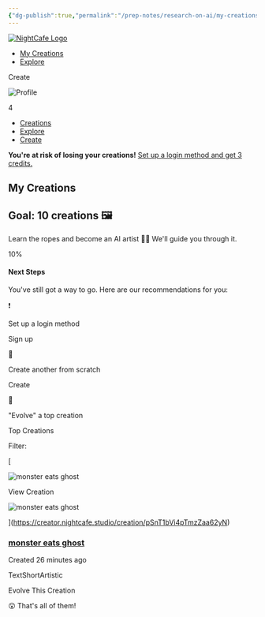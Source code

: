 ```yaml
---
{"dg-publish":true,"permalink":"/prep-notes/research-on-ai/my-creations-night-cafe-creator/","dgHomeLink":true,"dgPassFrontmatter":false}
---
```


[![NightCafe Logo](https://creator.nightcafe.studio/images/night-cafe-logo-white.png)](https://creator.nightcafe.studio/my-creations)

-   [My Creations](https://creator.nightcafe.studio/my-creations)
-   [Explore](https://creator.nightcafe.studio/explore)

Create

![Profile](https://images.nightcafe.studio//assets/profile.png?tr=w-1600,c-at_max)

4

-   [Creations](https://creator.nightcafe.studio/my-creations)
-   [Explore](https://creator.nightcafe.studio/explore)
-   [Create](https://creator.nightcafe.studio/create)

**You're at risk of losing your creations!** [Set up a login method and get 3 credits.](https://creator.nightcafe.studio/account/link-credential)

## My Creations

## Goal: 10 creations 🖼️

Learn the ropes and become an AI artist 🧑‍🎨 We'll guide you through it.

10%

#### Next Steps

You've still got a way to go. Here are our recommendations for you:

❗

Set up a login method

Sign up

🎨

Create another from scratch

Create

🧬

"Evolve" a top creation

Top Creations

Filter:

[

![monster eats ghost
](https://images.nightcafe.studio/jobs/pSnT1bVi4pTmzZaa62yN/pSnT1bVi4pTmzZaa62yN.jpg?tr=w-1600,c-at_max)

View Creation

![monster eats ghost
](https://images.nightcafe.studio/jobs/pSnT1bVi4pTmzZaa62yN/pSnT1bVi4pTmzZaa62yN.jpg?tr=w-1600,c-at_max)

](https://creator.nightcafe.studio/creation/pSnT1bVi4pTmzZaa62yN)

### [monster eats ghost](https://creator.nightcafe.studio/creation/pSnT1bVi4pTmzZaa62yN)

Created 26 minutes ago

TextShortArtistic

Evolve This Creation

😮 That's all of them!
